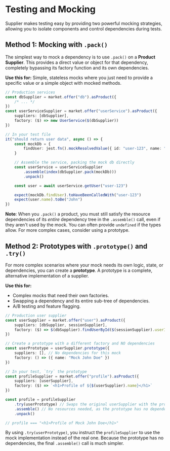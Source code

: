 # Testing and Mocking

Supplier makes testing easy by providing two powerful mocking strategies, allowing you to isolate components and control dependencies during tests.

## Method 1: Mocking with `.pack()`

The simplest way to mock a dependency is to use `.pack()` on a **Product Supplier**. This provides a direct value or object for that dependency, completely bypassing its factory function and its own dependencies.

**Use this for:** Simple, stateless mocks where you just need to provide a specific value or a simple object with mocked methods.

```typescript
// Production services
const dbSupplier = market.offer("db").asProduct({
    /* ... */
})
const userServiceSupplier = market.offer("userService").asProduct({
    suppliers: [dbSupplier],
    factory: ($) => new UserService($(dbSupplier))
})

// In your test file
it("should return user data", async () => {
    const mockDb = {
        findUser: jest.fn().mockResolvedValue({ id: "user-123", name: "John" })
    }

    // Assemble the service, packing the mock db directly
    const userService = userServiceSupplier
        .assemble(index(dbSupplier.pack(mockDb)))
        .unpack()

    const user = await userService.getUser("user-123")

    expect(mockDb.findUser).toHaveBeenCalledWith("user-123")
    expect(user.name).toBe("John")
})
```

**Note**: When you `.pack()` a product, you must still satisfy the resource dependencies of its _entire_ dependency tree in the `.assemble()` call, even if they aren't used by the mock. You can often provide `undefined` if the types allow. For more complex cases, consider using a prototype.

## Method 2: Prototypes with `.prototype()` and `.try()`

For more complex scenarios where your mock needs its own logic, state, or dependencies, you can create a **prototype**. A prototype is a complete, alternative implementation of a supplier.

**Use this for:**

-   Complex mocks that need their own factories.
-   Swapping a dependency and its entire sub-tree of dependencies.
-   A/B testing and feature flagging.

```typescript
// Production user supplier
const userSupplier = market.offer("user").asProduct({
    suppliers: [dbSupplier, sessionSupplier],
    factory: ($) => $(dbSupplier).findUserById($(sessionSupplier).userId)
})

// Create a prototype with a different factory and NO dependencies
const userPrototype = userSupplier.prototype({
    suppliers: [], // No dependencies for this mock
    factory: () => ({ name: "Mock John Doe" })
})

// In your test, `try` the prototype
const profileSupplier = market.offer("profile").asProduct({
    suppliers: [userSupplier],
    factory: ($) => `<h1>Profile of ${$(userSupplier).name}</h1>`
})

const profile = profileSupplier
    .try(userPrototype) // Swaps the original userSupplier with the prototype
    .assemble() // No resources needed, as the prototype has no dependencies
    .unpack()

// profile === "<h1>Profile of Mock John Doe</h1>"
```

By using `.try(userPrototype)`, you instruct the `profileSupplier` to use the mock implementation instead of the real one. Because the prototype has no dependencies, the final `.assemble()` call is much simpler.
